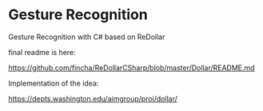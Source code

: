 # Gesture Recognition

Gesture Recognition with C# based on ReDollar

final readme is here: 

https://github.com/fincha/ReDollarCSharp/blob/master/Dollar/README.md

Implementation of the idea:

https://depts.washington.edu/aimgroup/proj/dollar/

